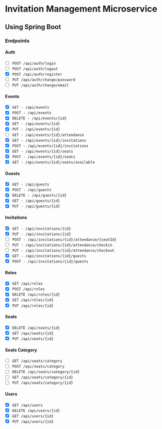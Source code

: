 # Invitation Management Microservice

## Using Spring Boot

### Endpoints
#### Auth
- [ ] `POST /api/auth/login`
- [ ] `POST /api/auth/logout`
- [x] `POST /api/auth/register`
- [ ] `PUT /api/auth/change/password`
- [ ] `PUT /api/auth/change/email`

#### Events
- [x] `GET - /api/events`
- [x] `POST - /api/events`
- [x] `DELETE - /api/events/{id}`
- [x] `GET - /api/events/{id}`
- [x] `PUT - /api/events/{id}`
- [ ] `GET - /api/events/{id}/attendance`
- [x] `GET - /api/events/{id}/invitations`
- [x] `POST - /api/events/{id}/invitations`
- [x] `GET - /api/events/{id}/seats`
- [x] `POST - /api/events/{id}/seats`
- [x] `GET - /api/events/{id}/seats/available`

#### Guests
- [x] `GET - /api/guests`
- [x] `POST - /api/guests`
- [x] `DELETE - /api/guests/{id}`
- [x] `GET - /api/guests/{id}`
- [x] `PUT - /api/guests/{id}`

#### Invitations
- [x] `GET - /api/invitations/{id}`
- [x] `PUT - /api/invitations/{id}`
- [ ] `POST - /api/invitations/{id}/attendance/{seatId}`
- [ ] `PUT - /api/invitations/{id}/attendance/checkin`
- [ ] `PUT - /api/invitations/{id}/attendance/checkout`
- [x] `GET - /api/invitations/{id}/guests`
- [x] `POST - /api/invitations/{id}/guests`

#### Roles
- [x] `GET /api/roles`
- [x] `POST /api/roles`
- [x] `DELETE /api/roles/{id}`
- [x] `GET /api/roles/{id}`
- [x] `PUT /api/roles/{id}`

#### Seats
- [x] `DELETE /api/seats/{id}`
- [x] `GET /api/seats/{id}`
- [x] `PUT /api/seats/{id}`

#### Seats Category
- [ ] `GET /api/seats/category`
- [ ] `POST /api/seats/category`
- [ ] `DELETE /api/seats/category/{id}`
- [ ] `GET /api/seats/category/{id}`
- [ ] `PUT /api/seats/category/{id}`

#### Users
- [x] `GET /api/users`
- [x] `DELETE /api/users/{id}`
- [x] `GET /api/users/{id}`
- [x] `PUT /api/users/{id}`